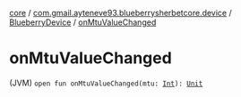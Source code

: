 [core](../../index.md) / [com.gmail.ayteneve93.blueberrysherbetcore.device](../index.md) / [BlueberryDevice](index.md) / [onMtuValueChanged](./on-mtu-value-changed.md)

# onMtuValueChanged

(JVM) `open fun onMtuValueChanged(mtu: `[`Int`](https://kotlinlang.org/api/latest/jvm/stdlib/kotlin/-int/index.html)`): `[`Unit`](https://kotlinlang.org/api/latest/jvm/stdlib/kotlin/-unit/index.html)
